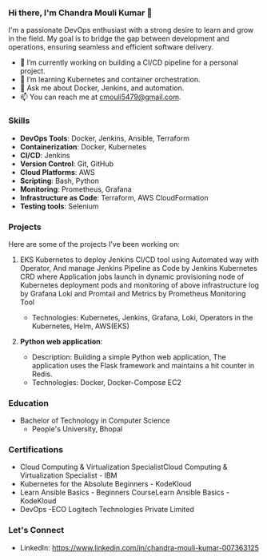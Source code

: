 ### Hi there, I'm Chandra Mouli Kumar 👋

I'm a passionate DevOps enthusiast with a strong desire to learn and grow in the field. My goal is to bridge the gap between development and operations, ensuring seamless and efficient software delivery.

- 🔭 I’m currently working on building a CI/CD pipeline for a personal project.
- 🌱 I’m learning Kubernetes and container orchestration.
- 💬 Ask me about Docker, Jenkins, and automation.
- 📫 You can reach me at cmouli5479@gmail.com.

### Skills

- **DevOps Tools**: Docker, Jenkins, Ansible, Terraform
- **Containerization**: Docker, Kubernetes
- **CI/CD**: Jenkins
- **Version Control**: Git, GitHub
- **Cloud Platforms**: AWS
- **Scripting**: Bash, Python
- **Monitoring**: Prometheus, Grafana
- **Infrastructure as Code**: Terraform, AWS CloudFormation
- **Testing tools**: Selenium

### Projects

Here are some of the projects I've been working on:
1. EKS Kubernetes to deploy Jenkins CI/CD tool using Automated way with Operator, And manage Jenkins Pipeline as Code by Jenkins Kubernetes CRD where Application jobs launch in dynamic provisioning node of Kubernetes deployment pods and monitoring of above 
   infrastructure log by Grafana Loki and Promtail and Metrics by Prometheus Monitoring Tool
   - Technologies: Kubernetes, Jenkins, Grafana, Loki, Operators in the Kubernetes, Helm, AWS(EKS)
  
2. **Python web application**: 
   - Description: Building a simple Python web application, The application uses the Flask framework and maintains a hit counter in Redis.
   - Technologies: Docker, Docker-Compose EC2

### Education

- Bachelor of Technology in Computer Science
  - People's University, Bhopal

### Certifications

- Cloud Computing & Virtualization SpecialistCloud Computing & Virtualization Specialist - IBM
- Kubernetes for the Absolute Beginners - KodeKloud
- Learn Ansible Basics - Beginners CourseLearn Ansible Basics - KodeKloud
- DevOps -ECO Logitech Technologies Private Limited

### Let's Connect

- LinkedIn: https://www.linkedin.com/in/chandra-mouli-kumar-007363125
